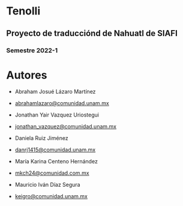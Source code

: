 # Tenolli

## Proyecto de traducciónd de Nahuatl de SIAFI
### Semestre 2022-1

# Autores
* Abraham Josué Lázaro Martínez
* abrahamlazaro@comunidad.unam.mx

* Jonathan Yair Vazquez Uriostegui
* jonathan_vazquez@comunidad.unam.mx


* Daniela Ruiz Jiménez 
* danrj1415@comunidad.unam.mx


* María Karina Centeno Hernández
* mkch24@comunidad.com.mx


* Mauricio Iván Díaz Segura
* keigro@comunidad.unam.mx
